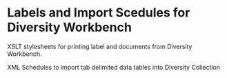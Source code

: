Labels and Import Scedules for Diversity Workbench
==================

XSLT stylesheets for printing label and documents from Diversity Workbench.

XML Schedules to import tab delimited data tables into Diversity Collection
